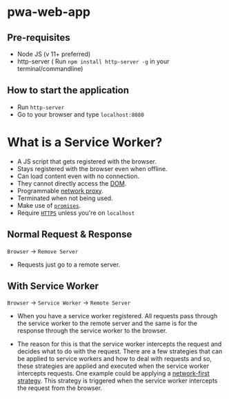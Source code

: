 # pwa-web-app

## Pre-requisites

- Node JS (v 11+ preferred)
- http-server ( Run `npm install http-server -g` in your terminal/commandline)

## How to start the application

- Run `http-server`
- Go to your browser and type `localhost:8080`

# What is a Service Worker?

- A JS script that gets registered with the browser.
- Stays registered with the browser even when offline.
- Can load content even with no connection.
- They cannot directly access the [DOM](https://developer.mozilla.org/en-US/docs/Web/API/Document_Object_Model/Introduction).
- Programmable [network proxy](https://en.wikipedia.org/wiki/Proxy_server).
- Terminated when not being used.
- Make use of [`promises`](https://developer.mozilla.org/en-US/docs/Web/JavaScript/Reference/Global_Objects/Promise).
- Require [`HTTPS`](https://en.wikipedia.org/wiki/HTTPS) unless you're on `localhost`

## Normal Request & Response

`Browser` -> `Remove Server`

- Requests just go to a remote server.

## With Service Worker

`Browser` -> `Service Worker` -> `Remote Server`

- When you have a service worker registered. All requests pass through 
the service worker to the remote server and the same is for the response
through the service worker to the browser.

- The reason for this is that the service worker intercepts the request
and decides what to do with the request. There are a few strategies that can
be applied to service workers and how to deal with requests and so, these 
strategies are applied and executed when the service worker intercepts
requests. One example could be applying a [network-first strategy](https://developers.google.com/web/tools/workbox/modules/workbox-strategies).
This strategy is triggered when the service worker intercepts the request
from the browser.